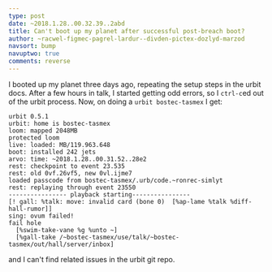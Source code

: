 ```yaml
---
type: post
date: ~2018.1.28..00.32.39..2abd
title: Can't boot up my planet after successful post-breach boot?
author: ~racwel-figmec-pagrel-lardur--divden-pictex-dozlyd-marzod
navsort: bump
navuptwo: true
comments: reverse
---
```


I booted up my planet three days ago, repeating the setup steps in the urbit docs. After a few hours in talk, I started getting odd errors, so I `ctrl-c`ed out of the urbit process. Now, on doing a `urbit bostec-tasmex` I get:

```~
urbit 0.5.1
urbit: home is bostec-tasmex
loom: mapped 2048MB
protected loom
live: loaded: MB/119.963.648
boot: installed 242 jets
arvo: time: ~2018.1.28..00.31.52..28e2
rest: checkpoint to event 23.535
rest: old 0vf.26vf5, new 0vl.ijme7
loaded passcode from bostec-tasmex/.urb/code.~ronrec-simlyt
rest: replaying through event 23550
---------------- playback starting----------------
[! gall: %talk: move: invalid card (bone 0)  [%ap-lame %talk %diff-hall-rumor]]
sing: ovum failed!
fail hole
  [%swim-take-vane %g %unto ~]
  [%gall-take /~bostec-tasmex/use/talk/~bostec-tasmex/out/hall/server/inbox]
```

and I can't find related issues in the urbit git repo. 
